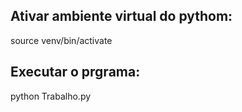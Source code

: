 ## Ativar ambiente virtual do pythom:
source venv/bin/activate

## Executar o prgrama: 
python Trabalho.py
